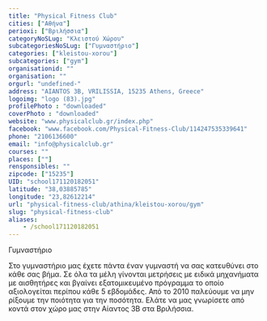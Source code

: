```yaml
---
title: "Physical Fitness Club"
cities: ["Αθήνα"]
perioxi: ["Βριλήσσια"]
categoryNoSLug: "Κλειστού Χώρου"
subcategoriesNoSLug: ["Γυμναστήριο"]
categories: ["kleistou-xorou"]
subcategories: ["gym"]
organisationid: ""
organisation: ""
orgurl: "undefined-"
address: "AIANTOS 3B, VRILISSIA, 15235 Athens, Greece"
logoimg: "logo (83).jpg"
profilePhoto : "downloaded"
coverPhoto : "downloaded"
website: "www.physicalclub.gr/index.php"
facebook: "www.facebook.com/Physical-Fitness-Club/114247535339641"
phone: "2106136600"
email: "info@physicalclub.gr"
courses: ""
places: [""]
rensponsibles: ""
zipcode: ["15235"]
UID: "school171120182051"
latitude: "38,03885785"
longitude: "23,82612214"
url: "physical-fitness-club/athina/kleistou-xorou/gym"
slug: "physical-fitness-club"
aliases:
    - /school171120182051
---
```



Γυμναστήριο

Στο γυμναστήριο μας έχετε πάντα έναν γυμναστή να σας κατευθύνει στο κάθε σας βήμα. Σε όλα τα μέλη γίνονται μετρήσεις με ειδικά μηχανήματα με αισθητήρες και βγαίνει εξατομικευμένο πρόγραμμα το οποίο αξιολογείται περίπου κάθε 5 εβδομάδες. Από το 2010 παλεύουμε να μην ρίξουμε την ποιότητα για την ποσότητα. Ελάτε να μας γνωρίσετε από κοντά στον χώρο μας στην Αίαντος 3Β στα Βριλήσσια.